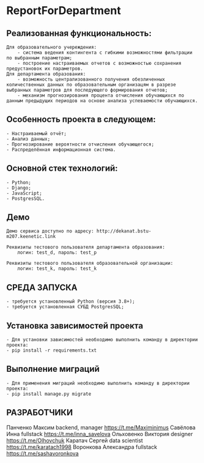 # ReportForDepartment
## Реализованная функциональность:
	Для образовательного учереждения:
		- система ведения контингента с гибкими возможностями фильтрации по выбранным параметрам;
		- построение настраиваемых отчетов с возможностью сохранения предустановок их параметров.
	Для департамента образования:
		- возможность централизованного получения обезличенных количественных данных по образовательным организацям в разрезе выбранных параметров для последующего формирования отчетов;
		- механизм прогнозирования процента отчисления обучающихся по данным предыдущих периодов на основе анализа успеваемости обучающихся.
		
	
	
## Особенность проекта в следующем:
	- Настраиваемый отчëт;
	- Анализ данных;
	- Прогнозирование вероятности отчисления обучающегося;
	- Распределённая информационная система.
	
## Основной стек технологий:
	- Python;
	- Django;
	- JavaScript;
	- PostgresSQL.

## Демо
	Демо сервиса доступно по адресу: http://dekanat.bstu-m207.keenetic.link

	Реквизиты тестового пользователя департамента образования: 
		логин: test_d, пароль: test_p
	
	Реквизиты тестового пользователя образовательной организации: 
		логин: test_k, пароль: test_k


## СРЕДА ЗАПУСКА
	- требуется установленный Python (версия 3.8+);
	- требуется установленная СУБД PostgresSQL;
	
## Установка зависимостей проекта
	- Для установки зависимостей необходимо выполнить команду в директории проекта:  
	- pip install -r requirements.txt

## Выполнение миграций
	- Для применения миграций необходимо выполнить команду в директории проекта:
	- pip install manage.py migrate


## РАЗРАБОТЧИКИ

Панченко Максим  backend, manager https://t.me/Maximinimus
Савёлова Инна fullstack https://t.me/inna_savelova
Ольховенко Виктория designer https://t.me/Olhovchuk
Каратач Сергей data scientist https://t.me/karatach1998
Воронкова Александра fullstack https://t.me/sashavoronkova
